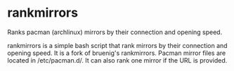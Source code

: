 #  rankmirrors

Ranks pacman (archlinux) mirrors by their connection and opening speed.

rankmirrors is a simple bash script that rank mirrors by their connection and opening speed. It is a fork of bruenig's rankmirrors. Pacman mirror files are located in /etc/pacman.d/. It can also rank one mirror if the URL is provided.

